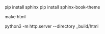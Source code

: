pip install sphinx
pip install sphinx-book-theme

make html

python3 -m http.server --directory _build/html
